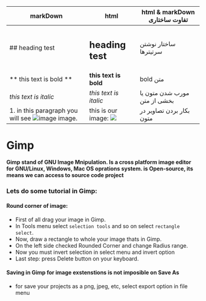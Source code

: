 | markDown  |  html | html & markDown تفاوت ساختاری |
|---|---|---|
|  ## heading test |  <h2>heading test</h2> | ساختار نوشتن سرتیترها |
|  ** this text is bold ** | <strong>this text is bold</strong>  | bold متن |
|  _this text is italic_ |  <i>this text is italic</i> | مورب شدن متون یا بخشی از متن |
|  1. in this paragraph you will see ![image]( url ) image. | this is our image: <img src="..."> | بکار بردن تصاویر در متون |


# Gimp

**Gimp stand of GNU Image Mnipulation. Is a cross platform image editor for GNU/Linux, Windows, Mac OS oprations system.
is Open-source, its means we can access to source code project**

### Lets do some tutorial in Gimp: 

#### Round corner of image:

- First of all drag your image in Gimp.
- In Tools menu select `selection tools` and so on select `rectangle select`.
- Now, draw a rectangle to whole your image thats in Gimp.
- On the left side checked Rounded Corner and change Radius range.
- Now you must invert selection in select menu and invert option
- Last step: press Delete button on your keyboard.

#### Saving in Gimp for image exstenstions is not imposible on Save As

- for save your projects as a png, jpeg, etc, select export option in file menu
